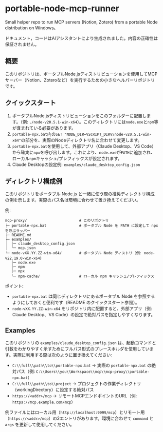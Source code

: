 # portable-node-mcp-runner

Small helper repo to run MCP servers (Notion, Zotero) from a portable Node distribution on Windows。

ドキュメント，コードはAIアシスタントにより生成されました。内容の正確性は保証されません。

## 概要

このリポジトリは、ポータブルNode.jsディストリビューションを使用してMCPサーバー（Notion、Zoteroなど）を実行するための小さなヘルパーリポジトリです。

## クイックスタート

1. ポータブルNode.jsディストリビューションをこのフォルダーに配置します。（例: `./node-v20.5.1-win-x64`）。このディレクトリには`node.exe`と`npm`等が含まれている必要があります。
2. `portable-npx.bat`内の`SET "NODE_DIR=%SCRIPT_DIR%\node-v20.5.1-win-x64"`の部分を、実際のNodeディレクトリ名に合わせて変更します。
3. `portable-npx.bat`を使用して、外部アプリ（Claude Desktop、VS Code）から確実に`npx`を呼び出します。これにより、`node.exe`が`PATH`に追加され、ローカル`npm`キャッシュ/プレフィックスが設定されます。
4. Claude Desktopの設定例: `examples/claude_desktop_config.json`

## ディレクトリ構成例

このリポジトリをポータブル Node.js と一緒に使う際の推奨ディレクトリ構成の例を示します。実際のパス名は環境に合わせて置き換えてください。

例:

```text
mcp-proxy/                        # このリポジトリ
├─ portable-npx.bat               # ポータブル Node を PATH に設定して npx を呼ぶラッパー
├─ README.md
├─ examples/
│  ├─ claude_desktop_config.json
│  └─ mcp.json
└─ node-vXX.YY.ZZ-win-x64/        # ポータブル Node ディストリ（例: node-v22.19.0-win-x64）
   ├─ node.exe
   ├─ npm
   ├─ npx
   └─ npm-cache/                  # ローカル npm キャッシュ/プレフィックス
```

ポイント:

- `portable-npx.bat` は同じディレクトリにあるポータブル Node を参照するようにしておくと便利です（README のクイックスタート参照）。
- `node-vXX.YY.ZZ-win-x64` をリポジトリ内に配置すると、外部アプリ（例: Claude Desktop、VS Code）の設定で絶対パスを指定しやすくなります。

## Examples

このリポジトリの `examples/claude_desktop_config.json` は、起動コマンドと引数をわかりやすく示すためにフルパス形式のプレースホルダを使用しています。実際に利用する際は次のように置き換えてください:

- `C:\\full\\path\\to\\portable-npx.bat` → 実際の `portable-npx.bat` の絶対パス（例: `C:\\Users\\you\\Workspace\\mcp\\mcp-proxy\\portable-npx.bat`）
- `C:\\full\\path\\to\\project` → プロジェクトの作業ディレクトリ（workingDirectory）に設定する絶対パス
- `https://<addr>/mcp` → リモートMCPエンドポイントのURL（例: `https://mcp.example.com/mcp`）

例ファイルにはローカル用（`http://localhost:9999/mcp`）とリモート用（`https://<addr>/mcp`）の2エントリがあります。環境に合わせて `command` と `args` を更新して使用してください。
